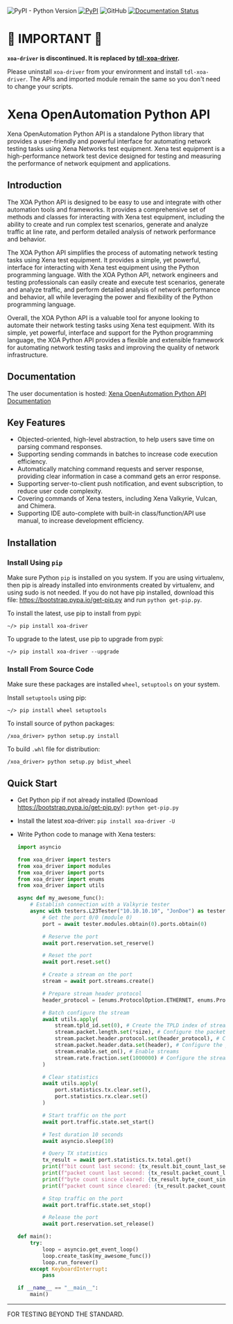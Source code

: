 ![PyPI - Python Version](https://img.shields.io/pypi/pyversions/xoa-driver) [![PyPI](https://img.shields.io/pypi/v/xoa-driver)](https://pypi.python.org/pypi/xoa-driver) ![GitHub](https://img.shields.io/github/license/xenanetworks/open-automation-python-api) [![Documentation Status](https://readthedocs.com/projects/xena-networks-open-automation-python-api/badge/?version=latest)](https://docs.xenanetworks.com/projects/xoa-python-api/en/latest/?badge=latest)

# 🔴 **IMPORTANT** 🔴

**``xoa-driver`` is discontinued. It is replaced by [tdl-xoa-driver](https://github.com/xenanetworks/tdl-xoa-driver).**

Please uninstall ``xoa-driver`` from your environment and install ``tdl-xoa-driver``. The APIs and imported module remain the same so you don't need to change your scripts.





# Xena OpenAutomation Python API
Xena OpenAutomation Python API is a standalone Python library that provides a user-friendly and powerful interface for automating network testing tasks using Xena Networks test equipment. Xena test equipment is a high-performance network test device designed for testing and measuring the performance of network equipment and applications.

## Introduction
The XOA Python API is designed to be easy to use and integrate with other automation tools and frameworks. It provides a comprehensive set of methods and classes for interacting with Xena test equipment, including the ability to create and run complex test scenarios, generate and analyze traffic at line rate, and perform detailed analysis of network performance and behavior.

The XOA Python API simplifies the process of automating network testing tasks using Xena test equipment. It provides a simple, yet powerful, interface for interacting with Xena test equipment using the Python programming language. With the XOA Python API, network engineers and testing professionals can easily create and execute test scenarios, generate and analyze traffic, and perform detailed analysis of network performance and behavior, all while leveraging the power and flexibility of the Python programming language.

Overall, the XOA Python API is a valuable tool for anyone looking to automate their network testing tasks using Xena test equipment. With its simple, yet powerful, interface and support for the Python programming language, the XOA Python API provides a flexible and extensible framework for automating network testing tasks and improving the quality of network infrastructure.

## Documentation
The user documentation is hosted:
[Xena OpenAutomation Python API Documentation](https://docs.xenanetworks.com/projects/xoa-python-api)

## Key Features
* Objected-oriented, high-level abstraction, to help users save time on parsing command responses.
* Supporting sending commands in batches to increase code execution efficiency.
* Automatically matching command requests and server response, providing clear information in case a command gets an error response.
* Supporting server-to-client push notification, and event subscription, to reduce user code complexity.
* Covering commands of Xena testers, including Xena Valkyrie, Vulcan, and Chimera.
* Supporting IDE auto-complete with built-in class/function/API use manual, to increase development efficiency.


## Installation

### Install Using `pip`
Make sure Python `pip` is installed on you system. If you are using virtualenv, then pip is already installed into environments created by virtualenv, and using sudo is not needed. If you do not have pip installed, download this file: https://bootstrap.pypa.io/get-pip.py and run `python get-pip.py`.

To install the latest, use pip to install from pypi:
``` shell
~/> pip install xoa-driver
```

To upgrade to the latest, use pip to upgrade from pypi:
``` shell
~/> pip install xoa-driver --upgrade
```

### Install From Source Code
Make sure these packages are installed ``wheel``, ``setuptools`` on your system.

Install ``setuptools`` using pip:
``` shell
~/> pip install wheel setuptools
```

To install source of python packages:
``` shell
/xoa_driver> python setup.py install
```

To build ``.whl`` file for distribution:
``` shell
/xoa_driver> python setup.py bdist_wheel
```


## Quick Start

* Get Python pip if not already installed (Download https://bootstrap.pypa.io/get-pip.py):
    `python get-pip.py`

* Install the latest xoa-driver:
    `pip install xoa-driver -U`

* Write Python code to manage with Xena testers:
    ```python
    import asyncio

    from xoa_driver import testers
    from xoa_driver import modules
    from xoa_driver import ports
    from xoa_driver import enums
    from xoa_driver import utils

    async def my_awesome_func():
        # Establish connection with a Valkyrie tester
        async with testers.L23Tester("10.10.10.10", "JonDoe") as tester:
            # Get the port 0/0 (module 0)
            port = await tester.modules.obtain(0).ports.obtain(0)

            # Reserve the port
            await port.reservation.set_reserve()

            # Reset the port
            await port.reset.set()

            # Create a stream on the port
            stream = await port.streams.create()

            # Prepare stream header protocol
            header_protocol = [enums.ProtocolOption.ETHERNET, enums.ProtocolOption.IP]

            # Batch configure the stream
            await utils.apply(
                stream.tpld_id.set(0), # Create the TPLD index of stream
                stream.packet.length.set(*size), # Configure the packet size
                stream.packet.header.protocol.set(header_protocol), # Configure the packet type
                stream.packet.header.data.set(header), # Configure the packet header
                stream.enable.set_on(), # Enable streams
                stream.rate.fraction.set(1000000) # Configure the stream rate 100%
            )

            # Clear statistics
            await utils.apply(
                port.statistics.tx.clear.set(),
                port.statistics.rx.clear.set()
            )

            # Start traffic on the port
            await port.traffic.state.set_start()

            # Test duration 10 seconds
            await asyncio.sleep(10)

            # Query TX statistics
            tx_result = await port.statistics.tx.total.get()
            print(f"bit count last second: {tx_result.bit_count_last_sec}")
            print(f"packet count last second: {tx_result.packet_count_last_sec}")
            print(f"byte count since cleared: {tx_result.byte_count_since_cleared}")
            print(f"packet count since cleared: {tx_result.packet_count_since_cleared}")

            # Stop traffic on the port
            await port.traffic.state.set_stop()

            # Release the port
            await port.reservation.set_release()

    def main():
        try:
            loop = asyncio.get_event_loop()
            loop.create_task(my_awesome_func())
            loop.run_forever()
        except KeyboardInterrupt:
            pass

    if __name__ == "__main__":
        main()
    ```


***

FOR TESTING BEYOND THE STANDARD.
